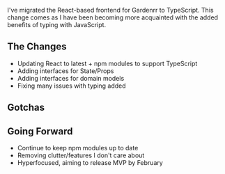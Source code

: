 I've migrated the React-based frontend for Gardenrr to TypeScript. This change comes as I have been becoming more acquainted with the added benefits of typing with JavaScript.

## The Changes 

- Updating React to latest + npm modules to support TypeScript
- Adding interfaces for State/Props
- Adding interfaces for domain models
- Fixing many issues with typing added

## Gotchas

## Going Forward

- Continue to keep npm modules up to date
- Removing clutter/features I don't care about
- Hyperfocused, aiming to release MVP by February
